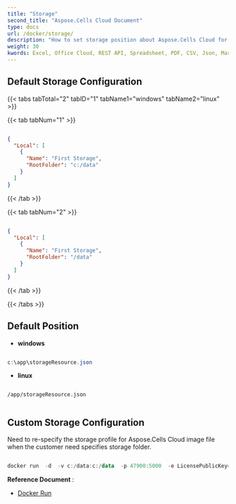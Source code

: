 ```yaml
---
title: "Storage"
second_title: "Aspose.Cells Cloud Document"
type: docs
url: /docker/storage/
description: "How to set storage position about Aspose.Cells Cloud for Docker."
weight: 30
kwords: Excel, Office Cloud, REST API, Spreadsheet, PDF, CSV, Json, Markdown, Storage
---
```



## Default Storage Configuration ##

{{< tabs tabTotal="2" tabID="1" tabName1="windows" tabName2="linux" >}}

{{< tab tabNum="1" >}}

``` json

{
  "Local": [
    {
      "Name": "First Storage",
      "RootFolder": "c:/data"
    }
  ]
}
```

{{< /tab >}}

{{< tab tabNum="2" >}}

``` json

{
  "Local": [
    {
      "Name": "First Storage",
      "RootFolder": "/data"
    }
  ]
}

```

{{< /tab >}}

{{< /tabs >}}

## Default Position ##


- **windows**

```powershell

c:\app\storageResource.json

```

- **linux**

```linux

/app/storageResource.json


```

## Custom Storage Configuration ##

Need to re-specify the storage profile for Aspose.Cells Cloud image file when the customer need specifies storage folder.

``` powershell

docker run  -d  -v c:/data:c:/data  -p 47900:5000  -e LicensePublicKey=yourLicensePublicKey	 -e LicensePrivateKey=yourLicensePrivateKey	 -e storagesCredentialsFilePath=c:/data/storageResource.json --name asposecellscloud aspose/cells-cloud:ltsc2019.22.2.0

```

**Reference Document** : 
  - [Docker Run]( https://docs.docker.com/engine/reference/commandline/run/)
